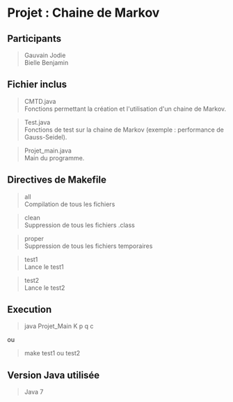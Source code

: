 Projet : Chaine de Markov
=========================

Participants
------------

> Gauvain Jodie    
> Bielle Benjamin    

Fichier inclus
--------------

> CMTD.java    
>    Fonctions permettant la création et l'utilisation d'un chaine de Markov.    

> Test.java    
>    Fonctions de test sur la chaine de Markov (exemple : performance de Gauss-Seidel).    

> Projet_main.java    
>    Main du programme.    

Directives de Makefile
----------------------

> all  
    Compilation de tous les fichiers   

> clean   
    Suppression de tous les fichiers .class        

> proper    
    Suppression de tous les fichiers temporaires    

> test1    
    Lance le test1    

> test2    
    Lance le test2    

Execution
---------

> java Projet_Main K p q c      

ou

> make test1 ou test2      

Version Java utilisée
---------------------

> Java 7    
